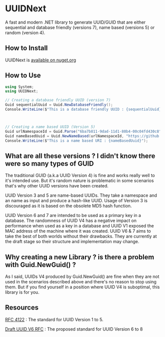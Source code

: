 # UUIDNext

A fast and modern .NET library to generate UUID/GUID that are either sequential and database friendly (versions 7), name based (versions  5) or random (version 4).

## How to Install

UUIDNext is [available on nuget.org](https://www.nuget.org/packages/UUIDNext/)

## How to Use

```C#
using System;
using UUIDNext;

// Creating a database friendly UUID (version 7)
Guid sequentialUuid = Uuid.NewDatabaseFriendly();
Console.WriteLine($"This is a database friendly UUID : {sequentialUuid}");



// Creating a name based UUID (Version 5)
Guid urlNamespaceId = Guid.Parse("6ba7b811-9dad-11d1-80b4-00c04fd430c8");
Guid nameBasedUuid = Uuid.NewNameBased(urlNamespaceId, "https://github.com/uuid6/uuid6-ietf-draft");
Console.WriteLine($"This is a name based URI : {nameBasedUuid}");
```

## What are all these versions ? I didn't know there were so many types of GUID

The traditional GUID (a.k.a UUID Version 4) is fine and works really well to it's intended use. But it's random nature is problematic in some scenarios that's why other UUID versions have been created.

UUID Version 3 and 5 are name-based UUIDs. They take a namespace and an name as input and produce a hash-like UUID. Usage of Version 3 is discouraged as it is based on the obsolete MD5 hash function.

UUID Version 6 and 7 are intended to be used as a primary key in a database. The randomness of UUID V4 has a negative impact on performance when used as a key in a database and UUID V1 exposed the MAC address of the machine where it was created. UUID V6 & 7 aims to take the best of both worlds without their drawbacks. They are currently at the draft stage so their structure and implementation may change.

## Why creating a new Library ? is there a problem with Guid.NewGuid() ?

As I said, UUIDs V4 produced by Guid.NewGuid() are fine when they are not used in the scenarios described above and there's no reason to stop using them. But if you find yourself in a position where UUID V4 is suboptimal, this library is for you.

## Resources

[RFC 4122](https://datatracker.ietf.org/doc/html/rfc4122) : The standard for UUID Version 1 to 5.

[Draft UUID V6 RFC](https://github.com/uuid6/uuid6-ietf-draft) : The proposed standard for UUID Version 6 to 8
